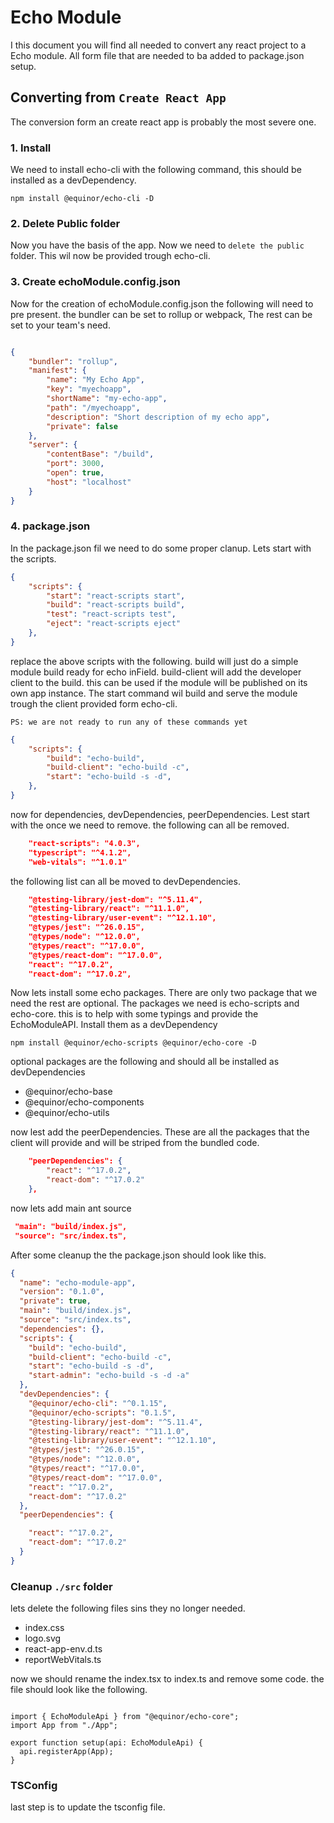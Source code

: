 # Echo Module

I this document you will find all needed to convert any react project to a Echo module.
All form file that are needed to ba added to package.json setup.

## Converting from `Create React App`

The conversion form an create react app is probably the most severe one.

### 1. Install

We need to install echo-cli with the following command, this should be installed as a devDependency.

```
npm install @equinor/echo-cli -D
```

### 2. Delete Public folder

Now you have the basis of the app. Now we need to `delete the public` folder. This wil now be provided trough echo-cli.

### 3. Create echoModule.config.json

Now for the creation of echoModule.config.json the following will need to pre present. the bundler can be set to rollup or webpack, The rest can be set to your team's need.

```JSON

{
    "bundler": "rollup",
    "manifest": {
        "name": "My Echo App",
        "key": "myechoapp",
        "shortName": "my-echo-app",
        "path": "/myechoapp",
        "description": "Short description of my echo app",
        "private": false
    },
    "server": {
        "contentBase": "/build",
        "port": 3000,
        "open": true,
        "host": "localhost"
    }
}
```

### 4. package.json

In the package.json fil we need to do some proper clanup. Lets start with the scripts.

```JSON
{
    "scripts": {
        "start": "react-scripts start",
        "build": "react-scripts build",
        "test": "react-scripts test",
        "eject": "react-scripts eject"
    },
}
```

replace the above scripts with the following. build will just do a simple module build ready for echo inField. build-client will add the developer client to the build. this can be used if the module will be published on its own app instance.
The start command wil build and serve the module trough the client provided form echo-cli.

`PS: we are not ready to run any of these commands yet`

```JSON
{
    "scripts": {
        "build": "echo-build",
        "build-client": "echo-build -c",
        "start": "echo-build -s -d",
    },
}
```

now for dependencies, devDependencies, peerDependencies. Lest start with the once we need to remove. the following can all be removed.

```JSON
    "react-scripts": "4.0.3",
    "typescript": "^4.1.2",
    "web-vitals": "^1.0.1"
```

the following list can all be moved to devDependencies.

```JSON
    "@testing-library/jest-dom": "^5.11.4",
    "@testing-library/react": "^11.1.0",
    "@testing-library/user-event": "^12.1.10",
    "@types/jest": "^26.0.15",
    "@types/node": "^12.0.0",
    "@types/react": "^17.0.0",
    "@types/react-dom": "^17.0.0",
    "react": "^17.0.2",
    "react-dom": "^17.0.2",
```

Now lets install some echo packages. There are only two package that we need the rest are optional. The packages we need is echo-scripts and echo-core. this is to help with some typings and provide the EchoModuleAPI. Install them as a devDependency

```
npm install @equinor/echo-scripts @equinor/echo-core -D
```

optional packages are the following and should all be installed as devDependencies

-   @equinor/echo-base
-   @equinor/echo-components
-   @equinor/echo-utils

now lest add the peerDependencies. These are all the packages that the client will provide and will be striped from the bundled code.

```JSON
    "peerDependencies": {
        "react": "^17.0.2",
        "react-dom": "^17.0.2"
    },
```

now lets add main ant source

```JSON
 "main": "build/index.js",
 "source": "src/index.ts",
```

After some cleanup the the package.json should look like this.

```JSON
{
  "name": "echo-module-app",
  "version": "0.1.0",
  "private": true,
  "main": "build/index.js",
  "source": "src/index.ts",
  "dependencies": {},
  "scripts": {
    "build": "echo-build",
    "build-client": "echo-build -c",
    "start": "echo-build -s -d",
    "start-admin": "echo-build -s -d -a"
  },
  "devDependencies": {
    "@equinor/echo-cli": "^0.1.15",
    "@equinor/echo-scripts": "0.1.5",
    "@testing-library/jest-dom": "^5.11.4",
    "@testing-library/react": "^11.1.0",
    "@testing-library/user-event": "^12.1.10",
    "@types/jest": "^26.0.15",
    "@types/node": "^12.0.0",
    "@types/react": "^17.0.0",
    "@types/react-dom": "^17.0.0",
    "react": "^17.0.2",
    "react-dom": "^17.0.2"
  },
  "peerDependencies": {

    "react": "^17.0.2",
    "react-dom": "^17.0.2"
  }
}

```

### Cleanup `./src` folder

lets delete the following files sins they no longer needed.

-   index.css
-   logo.svg
-   react-app-env.d.ts
-   reportWebVitals.ts

now we should rename the index.tsx to index.ts and remove some code. the file should look like the following.

```TS

import { EchoModuleApi } from "@equinor/echo-core";
import App from "./App";

export function setup(api: EchoModuleApi) {
  api.registerApp(App);
}

```

### TSConfig

last step is to update the tsconfig file.
